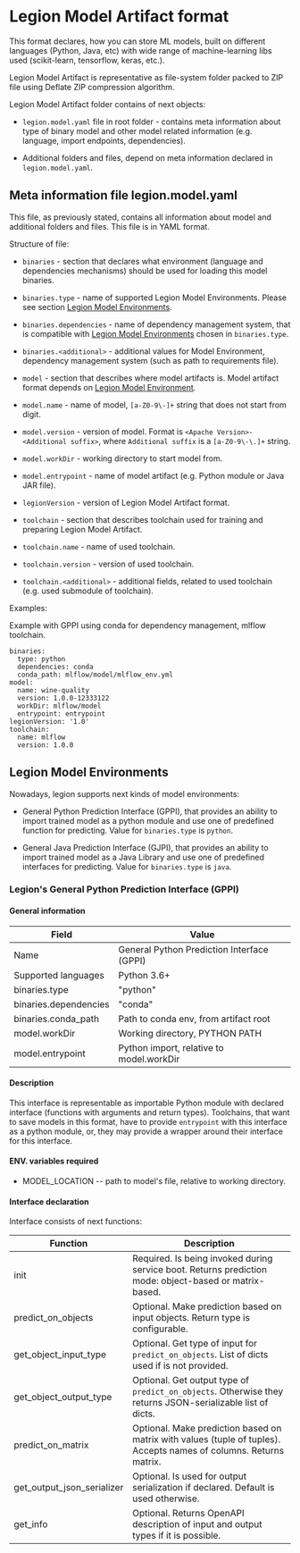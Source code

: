 # Legion Model Artifact format

This format declares, how you can store ML models, built on different languages (Python, Java, etc) 
with wide range of machine-learning libs used (scikit-learn, tensorflow, keras, etc.).

Legion Model Artifact is representative as file-system folder packed to ZIP file using Deflate ZIP compression algorithm.

Legion Model Artifact folder contains of next objects:

* `legion.model.yaml` file in root folder - contains meta information about type of binary model and other model
related information (e.g. language, import endpoints, dependencies).

* Additional folders and files, depend on meta information declared in `legion.model.yaml`.


## Meta information file legion.model.yaml

This file, as previously stated, contains all information about model and additional folders and files.
This file is in YAML format.

Structure of file:

* `binaries` - section that declares what environment (language and dependencies mechanisms) should be used 
for loading this model binaries.
  
* `binaries.type` - name of supported Legion Model Environments. 
Please see section [Legion Model Environments](#legion-model-environments).

* `binaries.dependencies` - name of dependency management system, that is compatible 
with [Legion Model Environments](#legion-model-environments) chosen in `binaries.type`.

* `binaries.<additional>` - additional values for Model Environment, dependency management system 
(such as path to requirements file).

* `model` - section that describes where model artifacts is. Model artifact format depends on [Legion Model Environment](#legion-model-environments).

* `model.name` - name of model, `[a-Z0-9\-]+` string that does not start from digit.

* `model.version` - version of model. Format is `<Apache Version>-<Additional suffix>`, 
where `Additional suffix` is a `[a-Z0-9\-\.]+` string.

* `model.workDir` - working directory to start model from.

* `model.entrypoint` - name of model artifact (e.g. Python module or Java JAR file).

* `legionVersion` - version of Legion Model Artifact format.

* `toolchain` - section that describes toolchain used for training and preparing Legion Model Artifact.

* `toolchain.name` - name of used toolchain.

* `toolchain.version` - version of used toolchain.

* `toolchain.<additional>` - additional fields, related to used toolchain (e.g. used submodule of toolchain).

Examples:

Example with GPPI using conda for dependency management, mlflow toolchain.
```
binaries:
  type: python
  dependencies: conda
  conda_path: mlflow/model/mlflow_env.yml
model:
  name: wine-quality
  version: 1.0.0-12333122
  workDir: mlflow/model
  entrypoint: entrypoint
legionVersion: '1.0'
toolchain:
  name: mlflow
  version: 1.0.0
```

## Legion Model Environments

Nowadays, legion supports next kinds of model environments:

* General Python Prediction Interface (GPPI), that provides an ability to import trained model 
as a python module and use one of predefined function for predicting. Value for `binaries.type` is `python`.

* General Java Prediction Interface (GJPI), that provides an ability to import trained model
as a Java Library and use one of predefined interfaces for predicting. Value for `binaries.type` is `java`.

### Legion's General Python Prediction Interface (GPPI)

#### General information

| Field                 | Value                                      |
|-----------------------|--------------------------------------------|
| Name                  | General Python Prediction Interface (GPPI) |
| Supported languages   | Python 3.6+                                |
| binaries.type         | "python"                                   |
| binaries.dependencies | "conda"                                    |
| binaries.conda_path   | Path to conda env, from artifact root      |
| model.workDir         | Working directory, PYTHON PATH             |
| model.entrypoint      | Python import, relative to model.workDir   |

#### Description
This interface is representable as importable Python module with declared interface 
(functions with arguments and return types). 
Toolchains, that want to save models in this format, have to provide `entrypoint` with this interface 
as a python module, or, they may provide a wrapper around their interface for this interface.

#### ENV. variables required

* MODEL_LOCATION -- path to model's file, relative to working directory.

#### Interface declaration
Interface consists of next functions:

| Function                   | Description                                                                                                          |
|----------------------------|----------------------------------------------------------------------------------------------------------------------|
| init                       | Required. Is being invoked during service boot. Returns prediction mode: object-based or matrix-based.               |
| predict_on_objects         | Optional. Make prediction based on input objects. Return type is configurable.                                       |
| get_object_input_type      | Optional. Get type of input for `predict_on_objects`. List of dicts used if is not provided.                         |
| get_object_output_type     | Optional. Get output type of `predict_on_objects`. Otherwise they returns JSON-serializable list of dicts.           |
| predict_on_matrix          | Optional. Make prediction based on matrix with values (tuple of tuples). Accepts names of columns. Returns matrix.   |
| get_output_json_serializer | Optional. Is used for output serialization if declared. Default is used otherwise.                                   |
| get_info                   | Optional. Returns OpenAPI description of input and output types if it is possible.                                   |


 